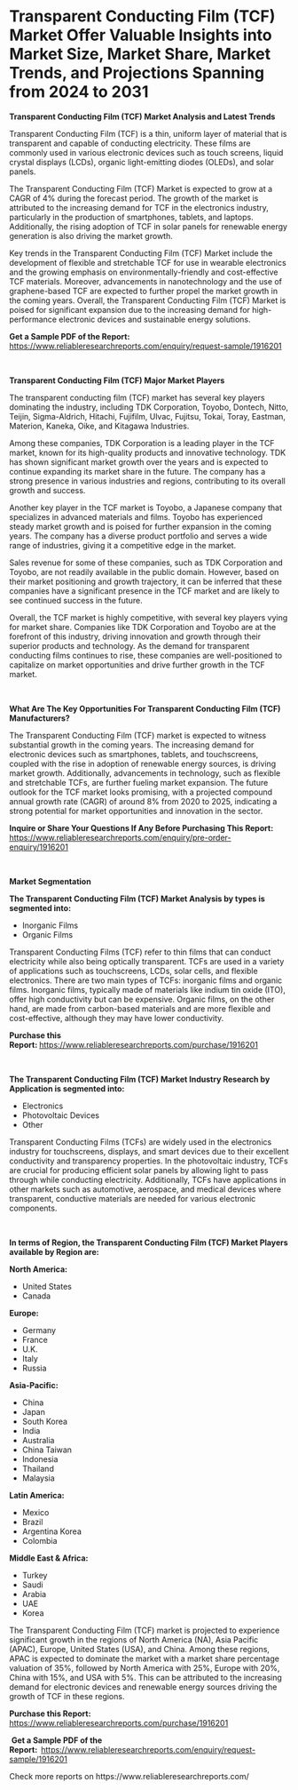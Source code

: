 <p><h1>Transparent Conducting Film (TCF) Market Offer Valuable Insights into Market Size, Market Share, Market Trends, and Projections Spanning from 2024 to 2031</h1></p><p><strong>Transparent Conducting Film (TCF) Market Analysis and Latest Trends</strong></p>
<p><p>Transparent Conducting Film (TCF) is a thin, uniform layer of material that is transparent and capable of conducting electricity. These films are commonly used in various electronic devices such as touch screens, liquid crystal displays (LCDs), organic light-emitting diodes (OLEDs), and solar panels.</p><p>The Transparent Conducting Film (TCF) Market is expected to grow at a CAGR of 4% during the forecast period. The growth of the market is attributed to the increasing demand for TCF in the electronics industry, particularly in the production of smartphones, tablets, and laptops. Additionally, the rising adoption of TCF in solar panels for renewable energy generation is also driving the market growth.</p><p>Key trends in the Transparent Conducting Film (TCF) Market include the development of flexible and stretchable TCF for use in wearable electronics and the growing emphasis on environmentally-friendly and cost-effective TCF materials. Moreover, advancements in nanotechnology and the use of graphene-based TCF are expected to further propel the market growth in the coming years. Overall, the Transparent Conducting Film (TCF) Market is poised for significant expansion due to the increasing demand for high-performance electronic devices and sustainable energy solutions.</p></p>
<p><strong>Get a Sample PDF of the Report:&nbsp;</strong> <a href="https://www.reliableresearchreports.com/enquiry/request-sample/1916201">https://www.reliableresearchreports.com/enquiry/request-sample/1916201</a></p>
<p>&nbsp;</p>
<p><strong>Transparent Conducting Film (TCF) Major Market Players</strong></p>
<p><p>The transparent conducting film (TCF) market has several key players dominating the industry, including TDK Corporation, Toyobo, Dontech, Nitto, Teijin, Sigma-Aldrich, Hitachi, Fujifilm, Ulvac, Fujitsu, Tokai, Toray, Eastman, Materion, Kaneka, Oike, and Kitagawa Industries.</p><p>Among these companies, TDK Corporation is a leading player in the TCF market, known for its high-quality products and innovative technology. TDK has shown significant market growth over the years and is expected to continue expanding its market share in the future. The company has a strong presence in various industries and regions, contributing to its overall growth and success.</p><p>Another key player in the TCF market is Toyobo, a Japanese company that specializes in advanced materials and films. Toyobo has experienced steady market growth and is poised for further expansion in the coming years. The company has a diverse product portfolio and serves a wide range of industries, giving it a competitive edge in the market.</p><p>Sales revenue for some of these companies, such as TDK Corporation and Toyobo, are not readily available in the public domain. However, based on their market positioning and growth trajectory, it can be inferred that these companies have a significant presence in the TCF market and are likely to see continued success in the future.</p><p>Overall, the TCF market is highly competitive, with several key players vying for market share. Companies like TDK Corporation and Toyobo are at the forefront of this industry, driving innovation and growth through their superior products and technology. As the demand for transparent conducting films continues to rise, these companies are well-positioned to capitalize on market opportunities and drive further growth in the TCF market.</p></p>
<p>&nbsp;</p>
<p><strong>What Are The Key Opportunities For Transparent Conducting Film (TCF) Manufacturers?</strong></p>
<p><p>The Transparent Conducting Film (TCF) market is expected to witness substantial growth in the coming years. The increasing demand for electronic devices such as smartphones, tablets, and touchscreens, coupled with the rise in adoption of renewable energy sources, is driving market growth. Additionally, advancements in technology, such as flexible and stretchable TCFs, are further fueling market expansion. The future outlook for the TCF market looks promising, with a projected compound annual growth rate (CAGR) of around 8% from 2020 to 2025, indicating a strong potential for market opportunities and innovation in the sector.</p></p>
<p><strong>Inquire or Share Your Questions If Any Before Purchasing This Report:</strong> <a href="https://www.reliableresearchreports.com/enquiry/pre-order-enquiry/1916201">https://www.reliableresearchreports.com/enquiry/pre-order-enquiry/1916201</a></p>
<p>&nbsp;</p>
<p><strong>Market Segmentation</strong></p>
<p><strong>The Transparent Conducting Film (TCF) Market Analysis by types is segmented into:</strong></p>
<p><ul><li>Inorganic Films</li><li>Organic Films</li></ul></p>
<p><p>Transparent Conducting Films (TCF) refer to thin films that can conduct electricity while also being optically transparent. TCFs are used in a variety of applications such as touchscreens, LCDs, solar cells, and flexible electronics. There are two main types of TCFs: inorganic films and organic films. Inorganic films, typically made of materials like indium tin oxide (ITO), offer high conductivity but can be expensive. Organic films, on the other hand, are made from carbon-based materials and are more flexible and cost-effective, although they may have lower conductivity.</p></p>
<p><strong>Purchase this Report:&nbsp;</strong><a href="https://www.reliableresearchreports.com/purchase/1916201">https://www.reliableresearchreports.com/purchase/1916201</a></p>
<p>&nbsp;</p>
<p><strong>The Transparent Conducting Film (TCF) Market Industry Research by Application is segmented into:</strong></p>
<p><ul><li>Electronics</li><li>Photovoltaic Devices</li><li>Other</li></ul></p>
<p><p>Transparent Conducting Films (TCFs) are widely used in the electronics industry for touchscreens, displays, and smart devices due to their excellent conductivity and transparency properties. In the photovoltaic industry, TCFs are crucial for producing efficient solar panels by allowing light to pass through while conducting electricity. Additionally, TCFs have applications in other markets such as automotive, aerospace, and medical devices where transparent, conductive materials are needed for various electronic components.</p></p>
<p>&nbsp;</p>
<p><strong>In terms of Region, the Transparent Conducting Film (TCF) Market Players available by Region are:</strong></p>
<p>
    <p> <strong> North America: </strong>
        <ul>
            <li>United States</li>
            <li>Canada</li>
        </ul>
        </p> 
    <p> <strong> Europe: </strong>
        <ul>
            <li>Germany</li>
            <li>France</li>
            <li>U.K.</li>
            <li>Italy</li>
            <li>Russia</li>
        </ul>
        </p> 
    <p> <strong> Asia-Pacific: </strong>
        <ul>
            <li>China</li>
            <li>Japan</li>
            <li>South Korea</li>
            <li>India</li>
            <li>Australia</li>
            <li>China Taiwan</li>
            <li>Indonesia</li>
            <li>Thailand</li>
            <li>Malaysia</li>
        </ul>
        </p> 
    <p> <strong> Latin America: </strong>
        <ul>
            <li>Mexico</li>
            <li>Brazil</li>
            <li>Argentina Korea</li>
            <li>Colombia</li>
        </ul>
        </p> 
    <p> <strong> Middle East & Africa: </strong>
        <ul>
            <li>Turkey</li>
            <li>Saudi</li>
            <li>Arabia</li>
            <li>UAE</li>
            <li>Korea</li>
        </ul>
    </p>
    </p>
<p><p>The Transparent Conducting Film (TCF) market is projected to experience significant growth in the regions of North America (NA), Asia Pacific (APAC), Europe, United States (USA), and China. Among these regions, APAC is expected to dominate the market with a market share percentage valuation of 35%, followed by North America with 25%, Europe with 20%, China with 15%, and USA with 5%. This can be attributed to the increasing demand for electronic devices and renewable energy sources driving the growth of TCF in these regions.</p></p>
<p><strong>Purchase this Report: </strong><a href="https://www.reliableresearchreports.com/purchase/1916201">https://www.reliableresearchreports.com/purchase/1916201</a></p>
<p>&nbsp;<strong>Get a Sample PDF of the Report:&nbsp;&nbsp;</strong><a href="https://www.reliableresearchreports.com/enquiry/request-sample/1916201">https://www.reliableresearchreports.com/enquiry/request-sample/1916201</a></p>
<p><strong></strong></p>
<p>Check more reports on https://www.reliableresearchreports.com/</p>